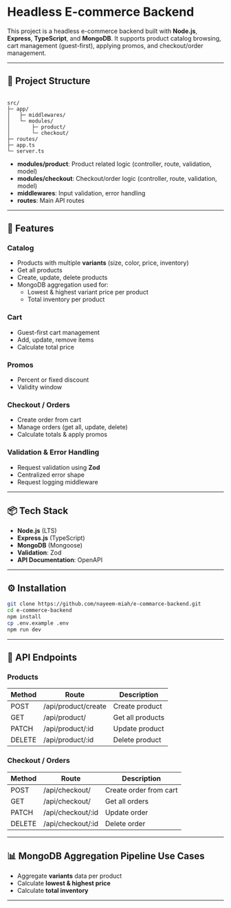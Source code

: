 # Headless E-commerce Backend

This project is a headless e-commerce backend built with **Node.js**, **Express**, **TypeScript**, and **MongoDB**. It supports product catalog browsing, cart management (guest-first), applying promos, and checkout/order management.

---

## 📂 Project Structure

```

src/
├─ app/
│   ├─ middlewares/
│   └─ modules/
│       ├─ product/
│       └─ checkout/
├─ routes/
├─ app.ts
└─ server.ts

````

- **modules/product**: Product related logic (controller, route, validation, model)  
- **modules/checkout**: Checkout/order logic (controller, route, validation, model)  
- **middlewares**: Input validation, error handling  
- **routes**: Main API routes  

---

## 🚀 Features

### Catalog
- Products with multiple **variants** (size, color, price, inventory)
- Get all products
- Create, update, delete products
- MongoDB aggregation used for:
  - Lowest & highest variant price per product
  - Total inventory per product

### Cart
- Guest-first cart management
- Add, update, remove items
- Calculate total price

### Promos
- Percent or fixed discount
- Validity window

### Checkout / Orders
- Create order from cart
- Manage orders (get all, update, delete)
- Calculate totals & apply promos

### Validation & Error Handling
- Request validation using **Zod**
- Centralized error shape
- Request logging middleware

---

## 📦 Tech Stack

- **Node.js** (LTS)
- **Express.js** (TypeScript)
- **MongoDB** (Mongoose)
- **Validation**: Zod
- **API Documentation**: OpenAPI 

---

## ⚙️ Installation

```bash
git clone https://github.com/nayeem-miah/e-commarce-backend.git
cd e-commerce-backend
npm install
cp .env.example .env
npm run dev
````

---

## 📝 API Endpoints

### Products

| Method | Route               | Description      |
| ------ | ------------------- | ---------------- |
| POST   | /api/product/create | Create product   |
| GET    | /api/product/       | Get all products |
| PATCH  | /api/product/\:id   | Update product   |
| DELETE | /api/product/\:id   | Delete product   |

### Checkout / Orders

| Method | Route              | Description            |
| ------ | ------------------ | ---------------------- |
| POST   | /api/checkout/     | Create order from cart |
| GET    | /api/checkout/     | Get all orders         |
| PATCH  | /api/checkout/\:id | Update order           |
| DELETE | /api/checkout/\:id | Delete order           |

---

## 📊 MongoDB Aggregation Pipeline Use Cases

* Aggregate **variants** data per product
* Calculate **lowest & highest price**
* Calculate **total inventory**

---
